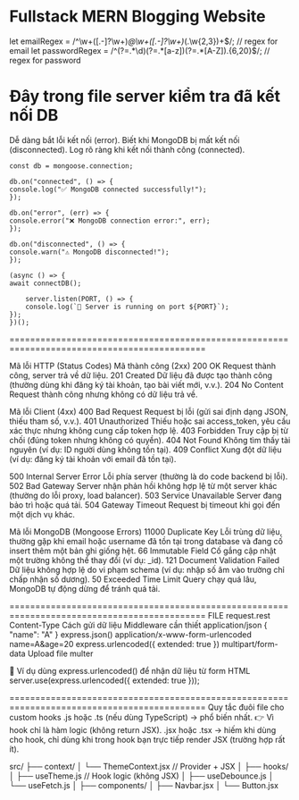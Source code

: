 # Fullstack MERN Blogging Website

let emailRegex = /^\w+([\.-]?\w+)_@\w+([\.-]?\w+)_(\.\w{2,3})+$/; // regex for email
let passwordRegex = /^(?=.*\d)(?=.*[a-z])(?=.*[A-Z]).{6,20}$/; // regex for password

# Đây trong file server kiểm tra đã kết nối DB

Dễ dàng bắt lỗi kết nối (error).
Biết khi MongoDB bị mất kết nối (disconnected).
Log rõ ràng khi kết nối thành công (connected).

    const db = mongoose.connection;

    db.on("connected", () => {
    console.log("✅ MongoDB connected successfully!");
    });

    db.on("error", (err) => {
    console.error("❌ MongoDB connection error:", err);
    });

    db.on("disconnected", () => {
    console.warn("⚠️ MongoDB disconnected!");
    });

    (async () => {
    await connectDB();

        server.listen(PORT, () => {
        console.log(`🚀 Server is running on port ${PORT}`);
    });
    })();

============================================================================================

Mã lỗi HTTP (Status Codes)
Mã thành công (2xx)
200 OK Request thành công, server trả về dữ liệu.
201 Created Dữ liệu đã được tạo thành công (thường dùng khi đăng ký tài khoản, tạo bài viết mới, v.v.).
204 No Content Request thành công nhưng không có dữ liệu trả về.

Mã lỗi Client (4xx)
400 Bad Request Request bị lỗi (gửi sai định dạng JSON, thiếu tham số, v.v.).
401 Unauthorized Thiếu hoặc sai access_token, yêu cầu xác thực nhưng không cung cấp token hợp lệ.
403 Forbidden Truy cập bị từ chối (đúng token nhưng không có quyền).
404 Not Found Không tìm thấy tài nguyên (ví dụ: ID người dùng không tồn tại).
409 Conflict Xung đột dữ liệu (ví dụ: đăng ký tài khoản với email đã tồn tại).

500 Internal Server Error Lỗi phía server (thường là do code backend bị lỗi).
502 Bad Gateway Server nhận phản hồi không hợp lệ từ một server khác (thường do lỗi proxy, load balancer).
503 Service Unavailable Server đang bảo trì hoặc quá tải.
504 Gateway Timeout Request bị timeout khi gọi đến một dịch vụ khác.

Mã lỗi MongoDB (Mongoose Errors)
11000 Duplicate Key Lỗi trùng dữ liệu, thường gặp khi email hoặc username đã tồn tại trong database và đang cố insert thêm một bản ghi giống hệt.
66 Immutable Field Cố gắng cập nhật một trường không thể thay đổi (ví dụ: \_id).
121 Document Validation Failed Dữ liệu không hợp lệ do vi phạm schema (ví dụ: nhập số âm vào trường chỉ chấp nhận số dương).
50 Exceeded Time Limit Query chạy quá lâu, MongoDB tự động dừng để tránh quá tải.

============================================================================================
FILE request.rest
Content-Type Cách gửi dữ liệu Middleware cần thiết
application/json { "name": "A" } express.json()
application/x-www-form-urlencoded name=A&age=20 express.urlencoded({ extended: true })
multipart/form-data Upload file multer

📌 Ví dụ dùng express.urlencoded() để nhận dữ liệu từ form HTML
server.use(express.urlencoded({ extended: true }));

============================================================================================
Quy tắc đuôi file cho custom hooks
.js hoặc .ts (nếu dùng TypeScript) → phổ biến nhất.
👉 Vì hook chỉ là hàm logic (không return JSX).
.jsx hoặc .tsx → hiếm khi dùng cho hook, chỉ dùng khi trong hook bạn trực tiếp render JSX (trường hợp rất ít).

src/
 ├── context/
 │    └── ThemeContext.jsx    // Provider + JSX
 │
 ├── hooks/
 │    ├── useTheme.js         // Hook logic (không JSX)
 │    ├── useDebounce.js
 │    └── useFetch.js
 │
 ├── components/
 │    ├── Navbar.jsx
 │    └── Button.jsx
